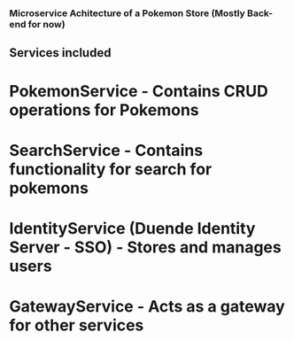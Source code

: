 ### Microservice Achitecture of a Pokemon Store (Mostly Back-end for now)

## Services included 

# PokemonService - Contains CRUD operations for Pokemons 

# SearchService - Contains functionality for search for pokemons

# IdentityService (Duende Identity Server - SSO) - Stores and manages users

# GatewayService - Acts as a gateway for other services 